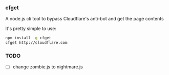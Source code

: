 ### cfget

A node.js cli tool to bypass Cloudflare's anti-bot and get the page contents

It's pretty simple to use:
```sh
npm install -g cfget
cfget http://cloudflare.com
```


### TODO
- [ ] change zombie.js to nightmare.js
